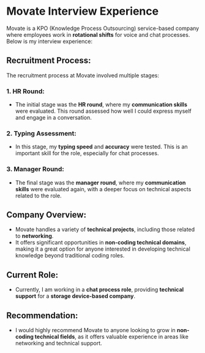 # Movate Interview Experience

Movate is a KPO (Knowledge Process Outsourcing) service-based company where employees work in **rotational shifts** for voice and chat processes. Below is my interview experience:

## Recruitment Process:
The recruitment process at Movate involved multiple stages:

### 1. HR Round:
- The initial stage was the **HR round**, where my **communication skills** were evaluated. This round assessed how well I could express myself and engage in a conversation.

### 2. Typing Assessment:
- In this stage, my **typing speed** and **accuracy** were tested. This is an important skill for the role, especially for chat processes.

### 3. Manager Round:
- The final stage was the **manager round**, where my **communication skills** were evaluated again, with a deeper focus on technical aspects related to the role.

## Company Overview:
- Movate handles a variety of **technical projects**, including those related to **networking**.
- It offers significant opportunities in **non-coding technical domains**, making it a great option for anyone interested in developing technical knowledge beyond traditional coding roles.

## Current Role:
- Currently, I am working in a **chat process role**, providing **technical support** for a **storage device-based company**.

## Recommendation:
- I would highly recommend Movate to anyone looking to grow in **non-coding technical fields**, as it offers valuable experience in areas like networking and technical support.

